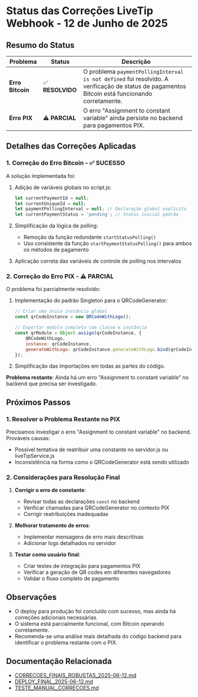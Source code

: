 # Status das Correções LiveTip Webhook - 12 de Junho de 2025

## Resumo do Status

| Problema | Status | Descrição |
|----------|--------|-----------|
| **Erro Bitcoin** | ✅ **RESOLVIDO** | O problema `paymentPollingInterval is not defined` foi resolvido. A verificação de status de pagamentos Bitcoin está funcionando corretamente. |
| **Erro PIX** | ⚠️ **PARCIAL** | O erro "Assignment to constant variable" ainda persiste no backend para pagamentos PIX. |

## Detalhes das Correções Aplicadas

### 1. Correção do Erro Bitcoin - ✅ SUCESSO

A solução implementada foi:

1. Adição de variáveis globais no script.js:
   ```javascript
   let currentPaymentId = null;
   let currentUniqueId = null;
   let paymentPollingInterval = null; // Declaração global explícita
   let currentPaymentStatus = 'pending'; // Status inicial padrão
   ```

2. Simplificação da lógica de polling:
   - Remoção da função redundante `startStatusPolling()`
   - Uso consistente da função `startPaymentStatusPolling()` para ambos os métodos de pagamento

3. Aplicação correta das variáveis de controle de polling nos intervalos

### 2. Correção do Erro PIX - ⚠️ PARCIAL

O problema foi parcialmente resolvido:

1. Implementação do padrão Singleton para o QRCodeGenerator:
   ```javascript
   // Criar uma única instância global
   const qrCodeInstance = new QRCodeWithLogo();
   
   // Exportar módulo completo com classe e instância
   const qrModule = Object.assign(qrCodeInstance, {
       QRCodeWithLogo,
       instance: qrCodeInstance,
       generateWithLogo: qrCodeInstance.generateWithLogo.bind(qrCodeInstance)
   });
   ```

2. Simplificação das importações em todas as partes do código.

**Problema restante**: Ainda há um erro "Assignment to constant variable" no backend que precisa ser investigado.

## Próximos Passos

### 1. Resolver o Problema Restante no PIX

Precisamos investigar o erro "Assignment to constant variable" no backend. Prováveis causas:

- Possível tentativa de reatribuir uma constante no servidor.js ou liveTipService.js
- Inconsistência na forma como o QRCodeGenerator está sendo utilizado

### 2. Considerações para Resolução Final

1. **Corrigir o erro de constante**:
   - Revisar todas as declarações `const` no backend
   - Verificar chamadas para QRCodeGenerator no contexto PIX
   - Corrigir reatribuições inadequadas

2. **Melhorar tratamento de erros**:
   - Implementar mensagens de erro mais descritivas
   - Adicionar logs detalhados no servidor

3. **Testar como usuário final**:
   - Criar testes de integração para pagamentos PIX
   - Verificar a geração de QR codes em diferentes navegadores
   - Validar o fluxo completo de pagamento

## Observações

- O deploy para produção foi concluído com sucesso, mas ainda há correções adicionais necessárias.
- O sistema está parcialmente funcional, com Bitcoin operando corretamente.
- Recomenda-se uma análise mais detalhada do código backend para identificar o problema restante com o PIX.

## Documentação Relacionada

- [CORRECOES_FINAIS_ROBUSTAS_2025-06-12.md](./CORRECOES_FINAIS_ROBUSTAS_2025-06-12.md)
- [DEPLOY_FINAL_2025-06-12.md](./DEPLOY_FINAL_2025-06-12.md)
- [TESTE_MANUAL_CORRECOES.md](./TESTE_MANUAL_CORRECOES.md)
